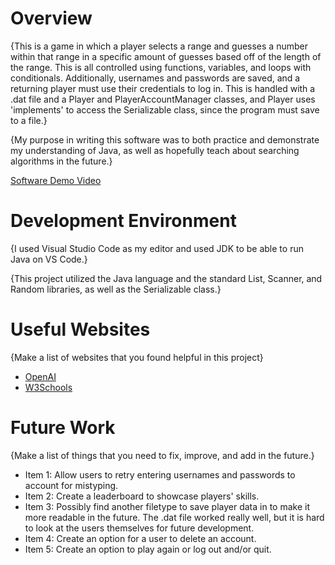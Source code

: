 # Overview

{This is a game in which a player selects a range and guesses a number within that range in a specific amount of guesses based off of the length of the range. This is all controlled using functions, variables, and loops with conditionals. Additionally, usernames and passwords are saved, and a returning player must use their credentials to log in. This is handled with a .dat file and a Player and PlayerAccountManager classes, and Player uses 'implements' to access the Serializable class, since the program must save to a file.}

{My purpose in writing this software was to both practice and demonstrate my understanding of Java, as well as hopefully teach about searching algorithms in the future.}


[Software Demo Video](https://www.youtube.com/watch?v=JDE5GWyBxSU)

# Development Environment

{I used Visual Studio Code as my editor and used JDK to be able to run Java on VS Code.}

{This project utilized the Java language and the standard List, Scanner, and Random libraries, as well as the Serializable class.}

# Useful Websites

{Make a list of websites that you found helpful in this project}

- [OpenAI](http://chat.openai.com)
- [W3Schools](https://www.w3schools.com/java/default.asp)

# Future Work

{Make a list of things that you need to fix, improve, and add in the future.}

- Item 1: Allow users to retry entering usernames and passwords to account for mistyping.
- Item 2: Create a leaderboard to showcase players' skills.
- Item 3: Possibly find another filetype to save player data in to make it more readable in the future. The .dat file worked really well, but it is hard to look at the users themselves for future development.
- Item 4: Create an option for a user to delete an account.
- Item 5: Create an option to play again or log out and/or quit.
